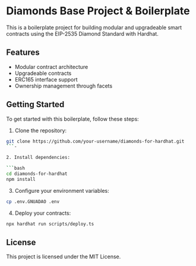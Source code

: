 # Diamonds Base Project & Boilerplate

This is a boilerplate project for building modular and upgradeable smart contracts using the EIP-2535 Diamond Standard with Hardhat.

## Features

- Modular contract architecture
- Upgradeable contracts
- ERC165 interface support
- Ownership management through facets

## Getting Started

To get started with this boilerplate, follow these steps:

1. Clone the repository:

```bash
git clone https://github.com/your-username/diamonds-for-hardhat.git
```-

2. Install dependencies:

```bash
cd diamonds-for-hardhat
npm install
```

3. Configure your environment variables:

```bash
cp .env.GNUADAO .env
```

4. Deploy your contracts:

```bash
npx hardhat run scripts/deploy.ts
```

## License

This project is licensed under the MIT License.
